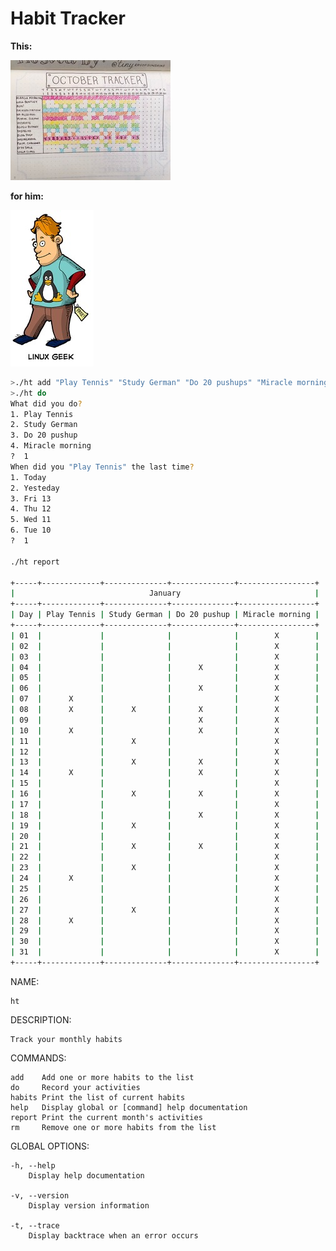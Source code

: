 Habit Tracker
============

**This:**

![](docs/paper_tracking.jpg)

**for him:**

![](docs/linux_geek.jpg)

```bash
>./ht add "Play Tennis" "Study German" "Do 20 pushups" "Miracle morning"
>./ht do
What did you do?
1. Play Tennis
2. Study German
3. Do 20 pushup
4. Miracle morning
?  1
When did you "Play Tennis" the last time?
1. Today
2. Yesteday
3. Fri 13
4. Thu 12
5. Wed 11
6. Tue 10
?  1

./ht report 

+-----+-------------+--------------+--------------+-----------------+
|                              January                              |
+-----+-------------+--------------+--------------+-----------------+
| Day | Play Tennis | Study German | Do 20 pushup | Miracle morning |
+-----+-------------+--------------+--------------+-----------------+
| 01  |             |              |              |        X        |
| 02  |             |              |              |        X        |
| 03  |             |              |              |        X        |
| 04  |             |              |      X       |        X        |
| 05  |             |              |              |        X        |
| 06  |             |              |      X       |        X        |
| 07  |      X      |              |              |        X        |
| 08  |      X      |      X       |      X       |        X        |
| 09  |             |              |      X       |        X        |
| 10  |      X      |              |      X       |        X        |
| 11  |             |      X       |              |        X        |
| 12  |             |              |              |        X        |
| 13  |             |      X       |      X       |        X        |
| 14  |      X      |              |      X       |        X        |
| 15  |             |              |              |        X        |
| 16  |             |      X       |      X       |        X        |
| 17  |             |              |              |        X        |
| 18  |             |              |      X       |        X        |
| 19  |             |      X       |              |        X        |
| 20  |             |              |              |        X        |
| 21  |             |      X       |      X       |        X        |
| 22  |             |              |              |        X        |
| 23  |             |      X       |              |        X        |
| 24  |      X      |              |              |        X        |
| 25  |             |              |              |        X        |
| 26  |             |              |              |        X        |
| 27  |             |      X       |              |        X        |
| 28  |      X      |              |              |        X        |
| 29  |             |              |              |        X        |
| 30  |             |              |              |        X        |
| 31  |             |              |              |        X        |
+-----+-------------+--------------+--------------+-----------------+
```
  NAME:

    ht

  DESCRIPTION:

    Track your monthly habits

  COMMANDS:

    add    Add one or more habits to the list
    do     Record your activities
    habits Print the list of current habits
    help   Display global or [command] help documentation
    report Print the current month's activities
    rm     Remove one or more habits from the list

  GLOBAL OPTIONS:

    -h, --help
        Display help documentation

    -v, --version
        Display version information

    -t, --trace
        Display backtrace when an error occurs


